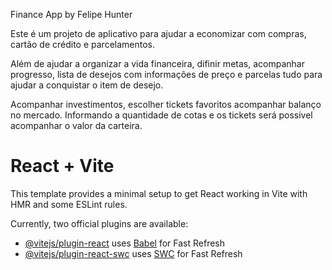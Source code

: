 Finance App by Felipe Hunter

Este é um projeto de aplicativo para ajudar a economizar com compras, cartão de crédito e parcelamentos.

Além de ajudar a organizar a vida financeira, difinir metas, acompanhar progresso, lista de desejos com informações de preço e parcelas tudo para ajudar a conquistar o item de desejo.

Acompanhar investimentos, escolher tickets favoritos acompanhar balanço no mercado. Informando a quantidade de cotas e os tickets será possivel acompanhar o valor da carteira.





# React + Vite

This template provides a minimal setup to get React working in Vite with HMR and some ESLint rules.

Currently, two official plugins are available:

- [@vitejs/plugin-react](https://github.com/vitejs/vite-plugin-react/blob/main/packages/plugin-react/README.md) uses [Babel](https://babeljs.io/) for Fast Refresh
- [@vitejs/plugin-react-swc](https://github.com/vitejs/vite-plugin-react-swc) uses [SWC](https://swc.rs/) for Fast Refresh
